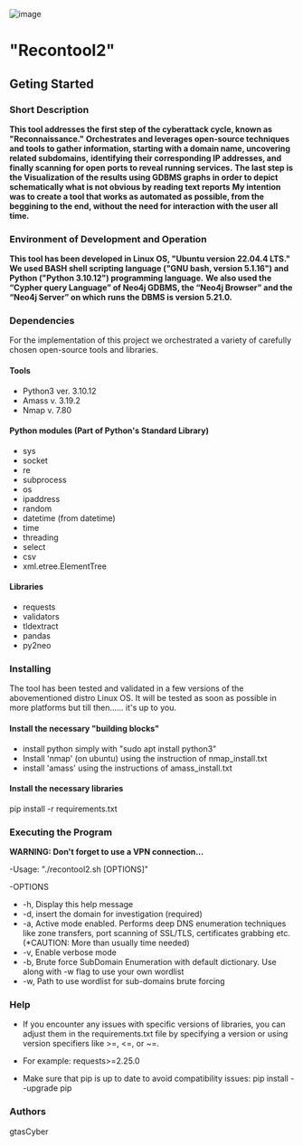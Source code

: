 ![image](https://github.com/user-attachments/assets/edfe3a05-3a62-4dd5-8a77-8d2e702642a4)

# "Recontool2"


## Geting Started
### Short Description
**This tool addresses the first step of the cyberattack cycle, known as "Reconnaissance."**
**Orchestrates and leverages open-source techniques and tools to gather information, starting with a domain name, uncovering related subdomains,** 
**identifying their corresponding IP addresses, and finally scanning for open ports to reveal running services.**
**The last step is the Visualization of the results using GDBMS graphs in order to depict schematically what is not obvious by reading text reports**
**My intention was to create a tool that works as automated as possible, from the beggining to the end, without the need for interaction with the user all time.**

### Environment of Development and Operation
**This tool has been developed in Linux OS, "Ubuntu version 22.04.4 LTS."**
**We used BASH shell scripting language ("GNU bash, version 5.1.16") and Python ("Python 3.10.12") programming language.**
**We also used the “Cypher query Language” of Neo4j GDBMS, the “Neo4j Browser” and the “Neo4j Server” on which runs the DBMS is version 5.21.0.**


### Dependencies
For the implementation of this project we orchestrated a variety of carefully chosen open-source tools and libraries. 

#### Tools
- Python3 ver. 3.10.12
- Amass v. 3.19.2
- Nmap v. 7.80

#### Python modules (Part of Python's Standard Library)
- sys
- socket
- re
- subprocess
- os
- ipaddress
- random
- datetime (from datetime)
- time
- threading
- select
- csv
- xml.etree.ElementTree

#### Libraries
- requests
- validators
- tldextract
- pandas
- py2neo


### Installing
The tool has been tested and validated in a few versions of the abovementioned distro Linux OS. 
It will be tested as soon as possible in more platforms but till then...... it's up to you.


#### Install the necessary "building blocks"
- install python simply with "sudo apt install python3"
- Install 'nmap' (on ubuntu) using the instruction of nmap_install.txt
- install 'amass' using the instructions of amass_install.txt


#### Install the necessary libraries
pip install -r requirements.txt



### Executing the Program
**WARNING: Don't forget to use a VPN connection...**

-Usage: "./recontool2.sh [OPTIONS]"

-OPTIONS
- -h,      Display this help message
- -d,      insert the domain for investigation (required)
- -a,      Active mode enabled. Performs deep DNS enumeration techniques like zone transfers, port scanning of SSL/TLS, certificates grabbing etc. (*CAUTION: More than usually time needed)
- -v,      Enable verbose mode
- -b,      Brute force SubDomain Enumeration with default dictionary. Use along with -w flag to use your own wordlist
- -w,      Path to use wordlist for sub-domains brute forcing
  






### Help
- If you encounter any issues with specific versions of libraries, you can adjust them in the requirements.txt file by specifying a version or using version specifiers like >=, <=, or ~=. 
- For example:
requests>=2.25.0

- Make sure that pip is up to date to avoid compatibility issues:
pip install --upgrade pip


### Authors
gtasCyber


